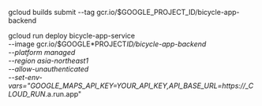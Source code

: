gcloud builds submit --tag gcr.io/$GOOGLE_PROJECT_ID/bicycle-app-backend

gcloud run deploy bicycle-app-service \
--image gcr.io/$GOOGLE\*PROJECT*ID/bicycle-app-backend \
--platform managed \
--region asia-northeast1 \
--allow-unauthenticated \
--set-env-vars="GOOGLE_MAPS_API_KEY=YOUR_API_KEY,API_BASE_URL=https://\_CLOUD_RUN*.a.run.app"
